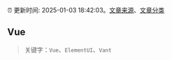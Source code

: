 :alarm_clock: 更新时间: 2025-01-03 18:42:03。[文章来源](/README.md)、[文章分类](/TAGS.md)

## Vue


> 关键字：`Vue`、`ElementUI`、`Vant`



